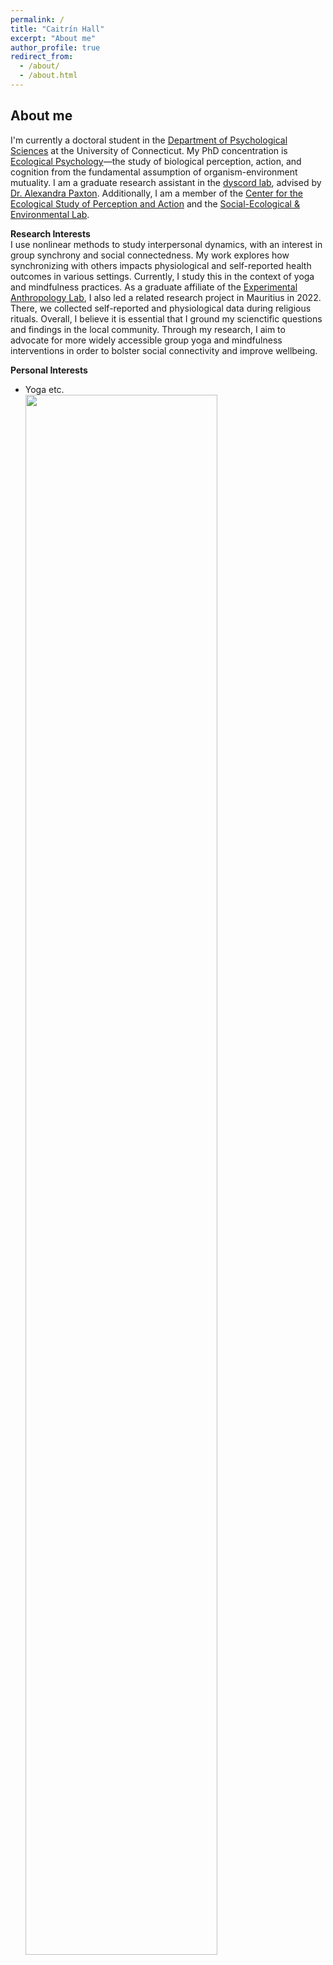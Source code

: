 ```yaml
---
permalink: /
title: "Caitrín Hall"
excerpt: "About me"
author_profile: true
redirect_from: 
  - /about/
  - /about.html
---
```


About me
------
I'm currently a doctoral student in the [Department of Psychological Sciences](https://psychology.uconn.edu/) at the University of Connecticut. My PhD concentration is [Ecological Psychology](https://psychology.uconn.edu/phd/ecological-psychology/)—the study of biological perception, action, and cognition from the fundamental assumption of organism-environment mutuality. I am a graduate research assistant in the [dyscord lab](https://dyscord-lab.github.io/), advised by [Dr. Alexandra Paxton](https://alexandrapaxton.com/). Additionally, I am a member of the [Center for the Ecological Study of Perception and Action](https://cespa.uconn.edu/) and the [Social-Ecological & Environmental Lab](https://seelab.socialpsych.uconn.edu/).  

**Research Interests**  
I use nonlinear methods to study interpersonal dynamics, with an interest in group synchrony and social connectedness. My work explores how synchronizing with others impacts physiological and self-reported health outcomes in various settings. Currently, I study this in the context of yoga and mindfulness practices. As a graduate affiliate of the [Experimental Anthropology Lab](https://www.experimentalanthropology.com/), I also led a related research project in Mauritius in 2022. There, we collected self-reported and physiological data during religious rituals. Overall, I believe it is essential that I ground my scienctific questions and findings in the local community. Through my research, I aim to advocate for more widely accessible group yoga and mindfulness interventions in order to bolster social connectivity and improve wellbeing.  

**Personal Interests**  
 * Yoga etc.
 <br/><img src='https://github.com/caitrinhall/caitrinhall.github.io/blob/619a056edb66a6b62c82e559c8a60ecf0a7fa9d9/images/yoga-in-mauritius.png' width=80% height=80%>

<!-- ![Yoga etc.](/images/yoga in mauritius.png) -->
